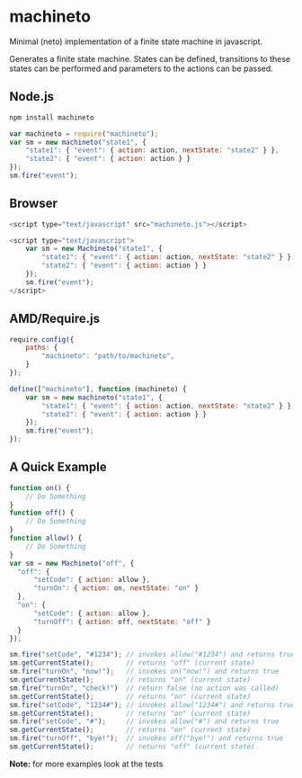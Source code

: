 machineto
=========

Minimal (neto) implementation of a finite state machine in javascript.

Generates a finite state machine.
States can be defined, transitions to these states can be performed and parameters to the actions can be passed.

## Node.js
```js
npm install machineto
```
```js
var machineto = require("machineto");
var sm = new machineto("state1", {
    "state1": { "event": { action: action, nextState: "state2" } },
    "state2": { "event": { action: action } }
});
sm.fire("event");
```

## Browser
```js
<script type="text/javascript" src="machineto.js"></script>
```
```js
<script type="text/javascript">
    var sm = new Machineto("state1", {
        "state1": { "event": { action: action, nextState: "state2" } },
        "state2": { "event": { action: action } }
    });
    sm.fire("event");
</script>
```

## AMD/Require.js
```js
require.config({
    paths: {
        "machineto": "path/to/machineto",
    }
});
```
```js
define(["machineto"], function (machineto) {
    var sm = new machineto("state1", {
        "state1": { "event": { action: action, nextState: "state2" } },
        "state2": { "event": { action: action } }
    });
    sm.fire("event");
});
```

## A Quick Example
```js
function on() {
    // Do Something
}
function off() {
    // Do Something
}
function allow() {
    // Do Something
}
var sm = new Machineto("off", {
  "off": {
      "setCode": { action: allow },
      "turnOn": { action: on, nextState: "on" }
  },
  "on": {
      "setCode": { action: allow },
      "turnOff": { action: off, nextState: "off" }
  }
});

sm.fire("setCode", "#1234"); // invokes allow("#1234") and returns true
sm.getCurrentState();        // returns "off" (current state)
sm.fire("turnOn", "now!");   // invokes on("now!") and returns true
sm.getCurrentState();        // returns "on" (current state)
sm.fire("turnOn", "check!")  // return false (no action was called)
sm.getCurrentState();        // returns "on" (current state)
sm.fire("setCode", "1234#"); // invokes allow("1234#") and returns true
sm.getCurrentState();        // returns "on" (current state)
sm.fire("setCode", "#");     // invokes allow("#") and returns true
sm.getCurrentState();        // returns "on" (current state)
sm.fire("turnOff", "bye!");  // invokes off("bye!") and returns true
sm.getCurrentState();        // returns "off" (current state)

```

__Note:__ for more examples look at the tests